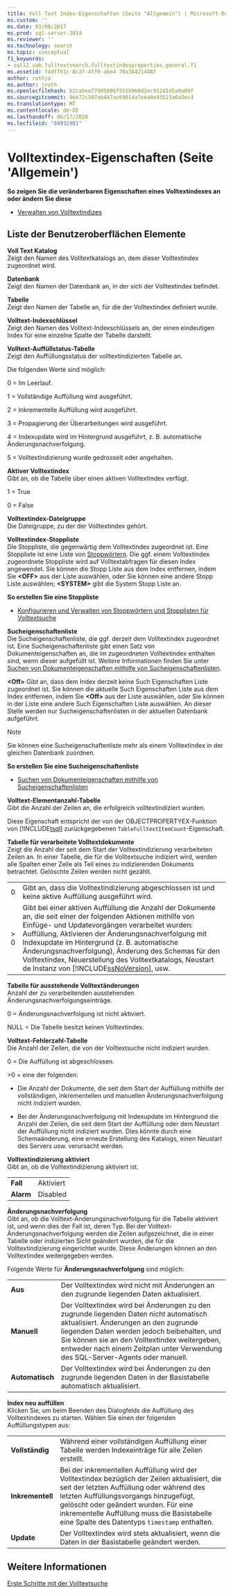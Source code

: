 ```yaml
---
title: Voll Text Index-Eigenschaften (Seite "Allgemein") | Microsoft-Dokumentation
ms.custom: ''
ms.date: 03/08/2017
ms.prod: sql-server-2014
ms.reviewer: ''
ms.technology: search
ms.topic: conceptual
f1_keywords:
- sql12.swb.fulltextsearch.fulltextindexproperties.general.f1
ms.assetid: f4dff61c-8c2f-4ff9-abe4-70a34421448f
author: rothja
ms.author: jroth
ms.openlocfilehash: b2ca5eef7905806f551b960d2ec912d1d5a8a09f
ms.sourcegitcommit: 9ee72c507ab447ac69014a7eea4e43523a0a3ec4
ms.translationtype: MT
ms.contentlocale: de-DE
ms.lasthandoff: 06/17/2020
ms.locfileid: "84932981"
---
```

# <a name="full-text-index-properties-general-page"></a>Volltextindex-Eigenschaften (Seite 'Allgemein')
  **So zeigen Sie die veränderbaren Eigenschaften eines Volltextindexes an oder ändern Sie diese**  
  
-   [Verwalten von Volltextindizes](../relational-databases/indexes/indexes.md)  
  
## <a name="ui-element-list"></a>Liste der Benutzeroberflächen Elemente  
 **Voll Text Katalog**  
 Zeigt den Namen des Volltextkatalogs an, dem dieser Volltextindex zugeordnet wird.  
  
 **Datenbank**  
 Zeigt den Namen der Datenbank an, in der sich der Volltextindex befindet.  
  
 **Tabelle**  
 Zeigt den Namen der Tabelle an, für die der Volltextindex definiert wurde.  
  
 **Volltext-Indexschlüssel**  
 Zeigt den Namen des Volltext-Indexschlüssels an, der einen eindeutigen Index für eine einzelne Spalte der Tabelle darstellt.  
  
 **Volltext-Auffüllstatus-Tabelle**  
 Zeigt den Auffüllungsstatus der volltextindizierten Tabelle an.  
  
 Die folgenden Werte sind möglich:  
  
 0 = Im Leerlauf.  
  
 1 = Vollständige Auffüllung wird ausgeführt.  
  
 2 = Inkrementelle Auffüllung wird ausgeführt.  
  
 3 = Propagierung der Überarbeitungen wird ausgeführt.  
  
 4 = Indexupdate wird im Hintergrund ausgeführt, z. B. automatische Änderungsnachverfolgung.  
  
 5 = Volltextindizierung wurde gedrosselt oder angehalten.  
  
 **Aktiver Volltextindex**  
 Gibt an, ob die Tabelle über einen aktiven Volltextindex verfügt.  
  
 1 = True  
  
 0 = False  
  
 **Volltextindex-Dateigruppe**  
 Die Dateigruppe, zu der der Volltextindex gehört.  
  
 **Volltextindex-Stoppliste**  
 Die Stoppliste, die gegenwärtig dem Volltextindex zugeordnet ist. Eine Stoppliste ist eine Liste von [Stoppwörtern](../relational-databases/search/full-text-search.md). Die ggf. einem Volltextindex zugeordnete Stoppliste wird auf Volltextabfragen für diesen Index angewendet. Sie können die Stopp Liste aus dem Index entfernen, indem Sie **\<OFF>** aus der Liste auswählen, oder Sie können eine andere Stopp Liste auswählen; **\<SYSTEM>** gibt die System Stopp Liste an.  
  
 **So erstellen Sie eine Stoppliste**  
  
-   [Konfigurieren und Verwalten von Stoppwörtern und Stopplisten für Volltextsuche](../relational-databases/search/full-text-search.md)  
  
 **Sucheigenschaftenliste**  
 Die Sucheigenschaftenliste, die ggf. derzeit dem Volltextindex zugeordnet ist. Eine Sucheigenschaftenliste gibt einen Satz von Dokumenteigenschaften an, die im zugeordneten Volltextindex enthalten sind, wenn dieser aufgefüllt ist. Weitere Informationen finden Sie unter [Suchen von Dokumenteigenschaften mithilfe von Sucheigenschaftenlisten](../relational-databases/search/search-document-properties-with-search-property-lists.md).  
  
 **\<Off>** Gibt an, dass dem Index derzeit keine Such Eigenschaften Liste zugeordnet ist. Sie können die aktuelle Such Eigenschaften Liste aus dem Index entfernen, indem Sie **\<Off>** aus der Liste auswählen, oder Sie können in der Liste eine andere Such Eigenschaften Liste auswählen. An dieser Stelle werden nur Sucheigenschaftenlisten in der aktuellen Datenbank aufgeführt.  
  
> [!NOTE]  
>  Sie können eine Sucheigenschaftenliste mehr als einem Volltextindex in der gleichen Datenbank zuordnen.  
  
 **So erstellen Sie eine Sucheigenschaftenliste**  
  
-   [Suchen von Dokumenteigenschaften mithilfe von Sucheigenschaftenlisten](../relational-databases/search/search-document-properties-with-search-property-lists.md)  
  
 **Volltext-Elementanzahl-Tabelle**  
 Gibt die Anzahl der Zeilen an, die erfolgreich volltextindiziert wurden.  
  
 Diese Eigenschaft entspricht der von der OBJECTPROPERTYEX-Funktion von [!INCLUDE[tsql](../includes/tsql-md.md)] zurückgegebenen `TableFulltextItemCount`-Eigenschaft.  
  
 **Tabelle für verarbeitete Volltextdokumente**  
 Zeigt die Anzahl der seit dem Start der Volltextindizierung verarbeiteten Zeilen an. In einer Tabelle, die für die Volltextsuche indiziert wird, werden alle Spalten einer Zeile als Teil eines zu indizierenden Dokuments betrachtet. Gelöschte Zeilen werden nicht gezählt.  
  
|||  
|-|-|  
|0|Gibt an, dass die Volltextindizierung abgeschlossen ist und keine aktive Auffüllung ausgeführt wird.|  
|> 0|Gibt bei einer aktiven Auffüllung die Anzahl der Dokumente an, die seit einer der folgenden Aktionen mithilfe von Einfüge- und Updatevorgängen verarbeitet wurden: Auffüllung, Aktivieren der Änderungsnachverfolgung mit Indexupdate im Hintergrund (z. B. automatische Änderungsnachverfolgung), Änderung des Schemas für den Volltextindex, Neuerstellung des Volltextkatalogs, Neustart de Instanz von [!INCLUDE[ssNoVersion](../includes/ssnoversion-md.md)], usw.|  
  
 **Tabelle für ausstehende Volltextänderungen**  
 Anzahl der zu verarbeitenden ausstehenden Änderungsnachverfolgungseinträge.  
  
 0 = Änderungsnachverfolgung ist nicht aktiviert.  
  
 NULL = Die Tabelle besitzt keinen Volltextindex.  
  
 **Volltext-Fehlerzahl-Tabelle**  
 Die Anzahl der Zeilen, die von der Volltextsuche nicht indiziert wurden.  
  
 0 = Die Auffüllung ist abgeschlossen.  
  
 \>0 = eine der folgenden:  
  
-   Die Anzahl der Dokumente, die seit dem Start der Auffüllung mithilfe der vollständigen, inkrementellen und manuellen Änderungsnachverfolgung nicht indiziert wurden.  
  
-   Bei der Änderungsnachverfolgung mit Indexupdate im Hintergrund die Anzahl der Zeilen, die seit dem Start der Auffüllung oder dem Neustart der Auffüllung nicht indiziert wurden. Dies könnte durch eine Schemaänderung, eine erneute Erstellung des Katalogs, einen Neustart des Servers usw. verursacht werden.  
  
 **Volltextindizierung aktiviert**  
 Gibt an, ob die Volltextindizierung aktiviert ist.  
  
|||  
|-|-|  
|**Fall**|Aktiviert|  
|**Alarm**|Disabled|  
  
 **Änderungsnachverfolgung**  
 Gibt an, ob die Volltext-Änderungsnachverfolgung für die Tabelle aktiviert ist, und wenn dies der Fall ist, deren Typ. Bei der Volltext-Änderungsnachverfolgung werden die Zeilen aufgezeichnet, die in einer Tabelle oder indizierten Sicht geändert wurden, die für die Volltextindizierung eingerichtet wurde. Diese Änderungen können an den Volltextindex weitergegeben werden.  
  
 Folgende Werte für **Änderungsnachverfolgung** sind möglich:  
  
|||  
|-|-|  
|**Aus**|Der Volltextindex wird nicht mit Änderungen an den zugrunde liegenden Daten aktualisiert.|  
|**Manuell**|Der Volltextindex wird bei Änderungen zu den zugrunde liegenden Daten nicht automatisch aktualisiert. Änderungen an den zugrunde liegenden Daten werden jedoch beibehalten, und Sie können sie an den Volltextindex weitergeben, entweder nach einem Zeitplan unter Verwendung des SQL-Server-Agents oder manuell.|  
|**Automatisch**|Der Volltextindex wird bei Änderungen zu den zugrunde liegenden Daten in der Basistabelle automatisch aktualisiert.|  
  
 **Index neu auffüllen**  
 Klicken Sie, um beim Beenden des Dialogfelds die Auffüllung des Volltextindexes zu starten. Wählen Sie einen der folgenden Auffüllungstypen aus:  
  
|||  
|-|-|  
|**Vollständig**|Während einer vollständigen Auffüllung einer Tabelle werden Indexeinträge für alle Zeilen erstellt.|  
|**Inkrementell**|Bei der inkrementellen Auffüllung wird der Volltextindex bezüglich der Zeilen aktualisiert, die seit der letzten Auffüllung oder während des letzten Auffüllungsvorgangs hinzugefügt, gelöscht oder geändert wurden. Für eine inkrementelle Auffüllung muss die Basistabelle eine Spalte des Datentyps `timestamp` enthalten.|  
|**Update**|Der Volltextindex wird stets aktualisiert, wenn die Daten in der Basistabelle geändert werden.|  
  
## <a name="see-also"></a>Weitere Informationen  
 [Erste Schritte mit der Volltextsuche](../relational-databases/search/get-started-with-full-text-search.md)  
  
  
